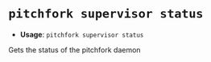 # `pitchfork supervisor status`

- **Usage**: `pitchfork supervisor status`

Gets the status of the pitchfork daemon
